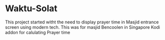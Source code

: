 # Waktu-Solat
This project started witht the need to display prayer time in Masjid entrance screen using modern tech.
This was for masjid Bencoolen in Singapore
Kodi addon for calulating Prayer time

